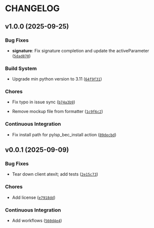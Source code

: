 # CHANGELOG


## v1.0.0 (2025-09-25)

### Bug Fixes

- **signature**: Fix signature completion and update the activeParameter
  ([`5dad870`](https://github.com/bec-project/pylsp_bec/commit/5dad8703521ed5880a07ae860b8ea11acceb6bdc))

### Build System

- Upgrade min python version to 3.11
  ([`64f9f31`](https://github.com/bec-project/pylsp_bec/commit/64f9f315b462651ccbd816d9a59c07e95257da73))

### Chores

- Fix typo in issue sync
  ([`b74a3b9`](https://github.com/bec-project/pylsp_bec/commit/b74a3b95cf61b4953d968fa06122d83b4e48d5f0))

- Remove mockup file from formatter
  ([`1c9f6c2`](https://github.com/bec-project/pylsp_bec/commit/1c9f6c22d567c4178989eba5cdc01a598b9fd082))

### Continuous Integration

- Fix install path for pylsp_bec_install action
  ([`89decbd`](https://github.com/bec-project/pylsp_bec/commit/89decbdc356cbd1b7029edc3b4fc00c5172cc620))


## v0.0.1 (2025-09-09)

### Bug Fixes

- Tear down client atexit; add tests
  ([`2e15c73`](https://github.com/bec-project/pylsp_bec/commit/2e15c73811674750555d480a6a44e730079fd964))

### Chores

- Add license
  ([`e7918dd`](https://github.com/bec-project/pylsp_bec/commit/e7918dd17e0d139c2607517a675fc2826a432f3d))

### Continuous Integration

- Add workflows
  ([`560d4e4`](https://github.com/bec-project/pylsp_bec/commit/560d4e4d03e2c4453de0f2d099fd4ade3dcf282c))
